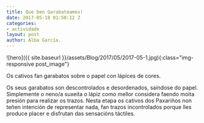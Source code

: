 ```yaml
---
title: Que ben Garabateamos!
date: 2017-05-18 01:50:12 Z
categories:
- actividade
layout: post
author: Alba García.
---
```


![hero]({{ site.baseurl }}/assets/Blog/2017/05/2017-05-1.jpg){:class="img-responsive post_image"}
<br>


Os cativos fan garabatos sobre o papel con lápices de cores.

Os seus garabatos son descontrolados e desordenados, saíndose do papel. Simplemente o neno/a suxeita o lápiz como mellor considera faendo moita presión para realizar os trazos.
Nesta etapa os cativos dos Paxariños non teñen intención de representar nada, fan trazos incontrolados porque lles produce placer e disfrutan das sensacións táctiles.
